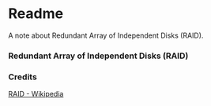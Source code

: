 # Readme
A note about Redundant Array of Independent Disks (RAID).

### Redundant Array of Independent Disks (RAID)

### Credits
[RAID - Wikipedia](https://en.wikipedia.org/wiki/RAID)
